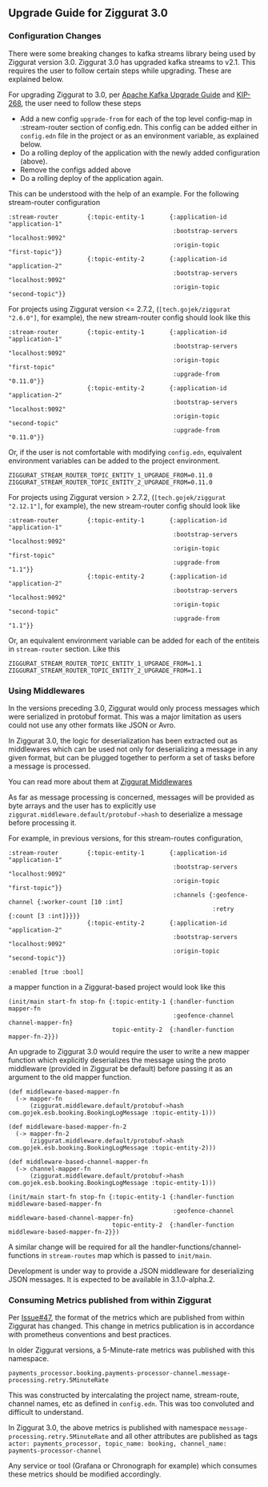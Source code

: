 ## Upgrade Guide for Ziggurat 3.0

### Configuration Changes
There were some breaking changes to kafka streams library being used by Ziggurat version 3.0. 
Ziggurat 3.0 has upgraded kafka streams to v2.1. This requires the user to follow certain steps while
upgrading. These are explained below.


For upgrading Ziggurat to 3.0, per [Apache Kafka Upgrade Guide](https://kafka.apache.org/21/documentation/streams/upgrade-guide) 
and [KIP-268](https://cwiki.apache.org/confluence/display/KAFKA/KIP-268%3A+Simplify+Kafka+Streams+Rebalance+Metadata+Upgrade#KIP-268:SimplifyKafkaStreamsRebalanceMetadataUpgrade-Upgradingto2.0:), the user need to follow these steps
- Add a new config `upgrade-from` for each of the top level config-map in :stream-router section of 
  config.edn. This config can be added either in `config.edn` file in the project or as an environment 
  variable, 
  as explained below. 
- Do a rolling deploy of the application with the newly added configuration (above).
- Remove the configs added above
- Do a rolling deploy of the application again.


This can be understood with the help of an example. For the following stream-router configuration
```
:stream-router        {:topic-entity-1       {:application-id                 "application-1"
                                              :bootstrap-servers              "localhost:9092"
                                              :origin-topic                   "first-topic"}}
                      {:topic-entity-2       {:application-id                 "application-2"
                                              :bootstrap-servers              "localhost:9092"
                                              :origin-topic                   "second-topic"}}
```

For projects using Ziggurat version <= 2.7.2, (`[tech.gojek/ziggurat "2.6.0"]`, for example), 
the new stream-router config should look like this

```
:stream-router        {:topic-entity-1       {:application-id                 "application-1"
                                              :bootstrap-servers              "localhost:9092"
                                              :origin-topic                   "first-topic"
                                              :upgrade-from                   "0.11.0"}}
                      {:topic-entity-2       {:application-id                 "application-2"
                                              :bootstrap-servers              "localhost:9092"
                                              :origin-topic                   "second-topic"
                                              :upgrade-from                   "0.11.0"}}
```

Or, if the user is not comfortable with modifying `config.edn`, equivalent environment variables can be added to
the project environment.
```
ZIGGURAT_STREAM_ROUTER_TOPIC_ENTITY_1_UPGRADE_FROM=0.11.0
ZIGGURAT_STREAM_ROUTER_TOPIC_ENTITY_2_UPGRADE_FROM=0.11.0
```

For projects using Ziggurat version > 2.7.2, (`[tech.gojek/ziggurat "2.12.1"]`, for example), the new stream-router config 
should look like

```
:stream-router        {:topic-entity-1       {:application-id                 "application-1"
                                              :bootstrap-servers              "localhost:9092"
                                              :origin-topic                   "first-topic"
                                              :upgrade-from                   "1.1"}}
                      {:topic-entity-2       {:application-id                 "application-2"
                                              :bootstrap-servers              "localhost:9092"
                                              :origin-topic                   "second-topic"
                                              :upgrade-from                   "1.1"}}
```
Or, an equivalent environment variable can be added for each of the entiteis in `stream-router` section. Like this
```
ZIGGURAT_STREAM_ROUTER_TOPIC_ENTITY_1_UPGRADE_FROM=1.1
ZIGGURAT_STREAM_ROUTER_TOPIC_ENTITY_2_UPGRADE_FROM=1.1
```

### Using Middlewares

In the versions preceding 3.0, Ziggurat would only process messages which were serialized
in protobuf format. This was a major limitation as users could not use any other formats like JSON 
or Avro. 

In Ziggurat 3.0, the logic for deserialization has been extracted out as middlewares 
which can be used not only for deserializing a message in any given format, but
can be plugged together to perform a set of tasks before a message is processed.

You can read more about them at [Ziggurat Middlewares](https://github.com/gojek/ziggurat#middleware-in-ziggurat)

As far as message processing is concerned, messages will be provided as byte arrays and the user
has to explicitly use `ziggurat.middleware.default/protobuf->hash` to deserialize a message
before processing it.

For example, in previous versions, for this stream-routes configuration,
```
:stream-router        {:topic-entity-1       {:application-id                 "application-1"
                                              :bootstrap-servers              "localhost:9092"
                                              :origin-topic                   "first-topic"}}
                                              :channels {:geofence-channel {:worker-count [10 :int]
                                                         :retry            {:count [3 :int]}}}}
                      {:topic-entity-2       {:application-id                 "application-2"
                                              :bootstrap-servers              "localhost:9092"
                                              :origin-topic                   "second-topic"}}
                                                                                                                                                                             :enabled [true :bool]
```

a mapper function in a Ziggurat-based project would look like this
```
(init/main start-fn stop-fn {:topic-entity-1 {:handler-function  mapper-fn 
                                              :geofence-channel  channel-mapper-fn}
                             topic-entity-2  {:handler-function  mapper-fn-2}})
```

An upgrade to Ziggurat 3.0 would require the user to write a new mapper function 
which explicitly deserializes the message using the proto middleware (provided in Ziggurat be default) 
before passing it as an argument to the old mapper function.

```
(def middleware-based-mapper-fn
  (-> mapper-fn
      (ziggurat.middleware.default/protobuf->hash com.gojek.esb.booking.BookingLogMessage :topic-entity-1)))
      
(def middleware-based-mapper-fn-2
  (-> mapper-fn-2
      (ziggurat.middleware.default/protobuf->hash com.gojek.esb.booking.BookingLogMessage :topic-entity-2)))
      
(def middleware-based-channel-mapper-fn
  (-> channel-mapper-fn
      (ziggurat.middleware.default/protobuf->hash com.gojek.esb.booking.BookingLogMessage :topic-entity-1)))

(init/main start-fn stop-fn {:topic-entity-1 {:handler-function  middleware-based-mapper-fn 
                                              :geofence-channel  middleware-based-channel-mapper-fn}
                             topic-entity-2  {:handler-function  middleware-based-mapper-fn-2}})
```
A similar change will be required for all the handler-functions/channel-functions in 
`stream-routes` map which is passed to `init/main`.

Development is under way to provide a JSON middleware for deserializing JSON messages. 
It is expected to be available in 3.1.0-alpha.2.


### Consuming Metrics published from within Ziggurat
Per [Issue#47](https://github.com/gojek/ziggurat/issues/47), the format of the metrics which 
are published from within Ziggurat has changed. This change in metrics publication 
is in accordance with prometheus conventions and best practices.   

In older Ziggurat versions, a 5-Minute-rate metrics was published with this namespace. 
```
payments_processor.booking.payments-processor-channel.message-processing.retry.5MinuteRate
```
This was
constructed by intercalating the project name, stream-route, channel names, etc as defined in `config.edn`.
This was too convoluted and difficult to understand.


In Ziggurat 3.0, the above metrics is published with namespace `message-processing.retry.5MinuteRate`
and all other attributes are published as tags 
`actor: payments_processor, topic_name: booking, channel_name: payments-processor-channel`

Any service or tool (Grafana or Chronograph for example) which consumes these metrics should 
be modified accordingly.
